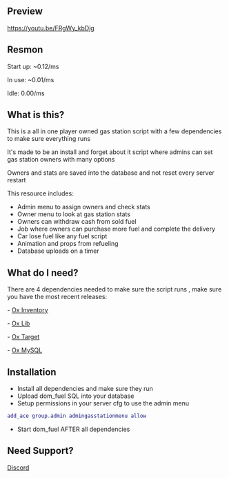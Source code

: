 ## Preview

https://youtu.be/FRgWy_kbDjg  

## Resmon

<p> Start up: ~0.12/ms</p>
<p> In use: ~0.01/ms</p>
<p> Idle: 0.00/ms</p>

## What is this?

<p>This is a all in one player owned gas station script with a few dependencies to make sure everything runs</p>

<p>It's made to be an install and forget about it script where admins can set gas station owners with many options</p>

<p>Owners and stats are saved into the database and not reset every server restart</p>

This resource includes:

- Admin menu to assign owners and check stats
- Owner menu to look at gas station stats
- Owners can withdraw cash from sold fuel
- Job where owners can purchase more fuel and complete the delivery
- Car lose fuel like any fuel script
- Animation and props from refueling 
- Database uploads on a timer

## What do I need?

<p>There are 4 dependencies needed to make sure the script runs , make sure you have the most recent releases:</p>
<p>- <a href='https://github.com/overextended/ox_inventory/'>Ox Inventory</a></p>
<p>- <a href='https://github.com/overextended/ox_lib/releases/'>Ox Lib</a></p>
<p>- <a href='https://github.com/overextended/ox_target/'>Ox Target</a></p>
<p>- <a href='https://github.com/overextended/oxmysql'>Ox MySQL</a></p>

## Installation

- Install all dependencies and make sure they run
- Upload dom_fuel SQL into your database
- Setup permissions in your server cfg to use the admin menu
```lua
add_ace group.admin admingasstationmenu allow
```
- Start dom_fuel AFTER all dependencies


## Need Support?
<a href='https://discord.gg/GH4fdmMG5b'>Discord</a>
